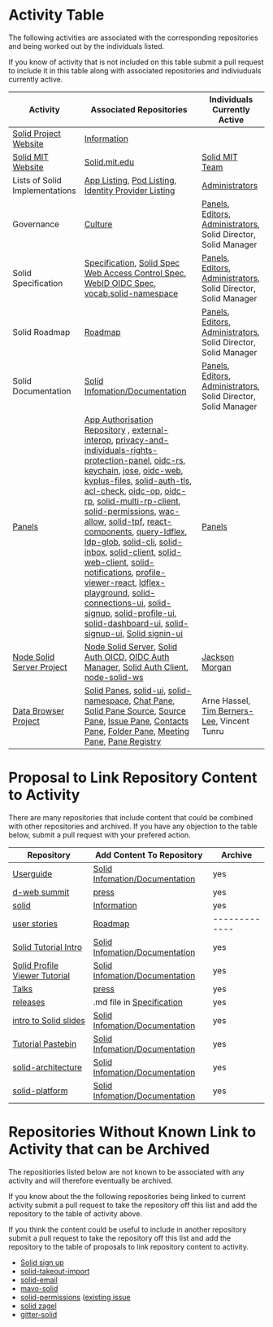 
# Activity Table

The following activities are associated with the corresponding repositories and being worked out by the individuals listed. 

If you know of activity that is not included on this table submit a pull request to include it in this table along with associated repositories and indiviuduals currently active. 

| Activity  |  Associated Repositories  | Individuals Currently Active | 
| ------------- | ------------- | ------------- |
| [Solid Project Website](https://www.solidproject.org) | [Information](https://github.com/solid/information) |
| [Solid MIT Website](https://solid.mit.edu)  | [Solid.mit.edu](https://github.com/solid/solid.mit.edu) | [Solid MIT Team](https://github.com/orgs/solid/teams/solid-mit)|
| Lists of Solid Implementations | [App Listing](https://github.com/solid/solid-apps), [Pod Listing](https://github.com/solid/pods), [Identity Provider Listing](https://github.com/solid/solid-idp-list) | [Administrators](https://github.com/orgs/solid/teams/administrators) | [Administrators](https://github.com/orgs/solid/teams/administrators)|
| Governance | [Culture](https://github.com/solid/culture) | [Panels](https://github.com/orgs/solid/teams/panels), [Editors](https://github.com/orgs/solid/teams/editors), [Administrators](https://github.com/orgs/solid/teams/administrators), Solid Director, Solid Manager |
| Solid Specification | [Specification](https://github.com/solid/specification), [Solid Spec](https://github.com/solid/solid-spec) [Web Access Control Spec](https://github.com/solid/web-access-control-spec), [WebID OIDC Spec](https://github.com/solid/webid-oidc-spec), [vocab](https://github.com/solid/vocab),[solid-namespace](https://github.com/solid/solid-namespace) | [Panels](https://github.com/orgs/solid/teams/panels), [Editors](https://github.com/orgs/solid/teams/editors), [Administrators](https://github.com/orgs/solid/teams/administrators), Solid Director, Solid Manager |
| Solid Roadmap | [Roadmap](https://github.com/solid/Roadmap) | [Panels](https://github.com/orgs/solid/teams/panels), [Editors](https://github.com/orgs/solid/teams/editors), [Administrators](https://github.com/orgs/solid/teams/administrators), Solid Director, Solid Manager |
| Solid Documentation |  [Solid Infomation/Documentation](https://github.com/solid/information/tree/master/documentation) | [Panels](https://github.com/orgs/solid/teams/panels), [Editors](https://github.com/orgs/solid/teams/editors), [Administrators](https://github.com/orgs/solid/teams/administrators), Solid Director, Solid Manager |
| [Panels](https://github.com/solid/culture#solid-panels)| [App Authorisation Repository](https://github.com/solid/app-authorization-panel/issues/) , [external-interop](https://github.com/solid/external-interop), [privacy-and-individuals-rights-protection-panel](https://github.com/solid/privacy-and-individuals-rights-protection-panel), [oidc-rs](https://github.com/solid/oidc-rs), [keychain](https://github.com/solid/keychain), [jose](https://github.com/solid/jose), [oidc-web](https://github.com/solid/oidc-web), [kvplus-files](https://github.com/solid/kvplus-files), [solid-auth-tls](https://github.com/solid/solid-auth-tls), [acl-check](https://github.com/solid/acl-check), [oidc-op](https://github.com/solid/oidc-op), [oidc-rp](https://github.com/solid/oidc-rp), [solid-multi-rp-client](https://github.com/solid/solid-multi-rp-client), [solid-permissions](https://github.com/solid/solid-permissions), [wac-allow](https://github.com/solid/wac-allow), [solid-tpf](https://github.com/solid/solid-tpf), [react-components](https://github.com/solid/react-components), [query-ldflex](https://github.com/solid/query-ldflex), [ldp-glob](https://github.com/solid/ldp-glob), [solid-cli](https://github.com/solid/solid-cli), [solid-inbox](https://github.com/solid/solid-inbox), [solid-client](https://github.com/solid/solid-client), [solid-web-client](https://github.com/solid/solid-web-client), [solid-notifications](https://github.com/solid/solid-notifications), [profile-viewer-react](https://github.com/solid/profile-viewer-react), [ldflex-playground](https://github.com/solid/ldflex-playground), [solid-connections-ui](https://github.com/solid/solid-connections-ui), [solid-signup](https://github.com/solid/solid-signup), [solid-profile-ui](https://github.com/solid/solid-profile-ui), [solid-dashboard-ui](https://github.com/solid/solid-dashboard-ui), [solid-signup-ui](https://github.com/solid/solid-signup-ui), [Solid signin-ui](https://github.com/solid/solid-signin-ui)| [Panels](https://github.com/orgs/solid/teams/panels)|
| [Node Solid Server Project](https://github.com/orgs/solid/projects/2) | [Node Solid Server](https://github.com/solid/node-solid-server), [Solid Auth OICD](https://github.com/solid/solid-auth-oidc), [OIDC Auth Manager](https://github.com/solid/oidc-auth-manager), [Solid Auth Client](https://github.com/solid/solid-auth-client), [node-solid-ws](https://github.com/solid/node-solid-ws) | [Jackson Morgan](https://github.com/jaxoncreed) |
| [Data Browser Project](https://github.com/orgs/solid/projects/4) | [Solid Panes](https://github.com/solid/solid-panes), [solid-ui](https://github.com/solid/solid-ui), [solid-namespace](https://github.com/solid/solid-namespace), [Chat Pane](https://github.com/solid/chat-pane), [Solid Pane Source](https://github.com/solid/solid-pane-source), [Source Pane](https://github.com/solid/source-pane), [Issue Pane](https://github.com/solid/issue-pane), [Contacts Pane](https://github.com/solid/contacts-pane), [Folder Pane](https://github.com/solid/folder-pane), [Meeting Pane](https://github.com/solid/meeting-pane), [Pane Registry](https://github.com/solid/pane-registry) | Arne Hassel, [Tim Berners-Lee](https://github.com/timbl), Vincent Tunru|


# Proposal to Link Repository Content to Activity 

There are many repositories that include content that could be combined with other repositories and archived. If you have any objection to the table below, submit a pull request with your prefered action.  

| Repository | Add Content To Repository  | Archive |
| ------------- | ------------- | ------------- |
| [Userguide](https://github.com/solid/userguide) | [Solid Infomation/Documentation](https://github.com/solid/information/tree/master/documentation) | yes |
| [d-web summit](https://github.com/solid/dweb-summit-2018) | [press](https://github.com/solid/information/blob/master/press.md) | yes |
| [solid](https://github.com/solid/solid) | [Information](https://github.com/solid/information) | yes |
| [user stories](https://github.com/solid/user-stories) | [Roadmap](https://github.com/solid/Roadmap) | ------------- |
| [Solid Tutorial Intro](https://github.com/solid/solid-tutorial-intro) | [Solid Infomation/Documentation](https://github.com/solid/information/tree/master/documentation) | yes |
| [Solid Profile Viewer Tutorial](https://github.com/solid/profile-viewer-tutorial) | [Solid Infomation/Documentation](https://github.com/solid/information/tree/master/documentation) | yes |
| [Talks](https://github.com/solid/talks) |[press](https://github.com/solid/information/blob/master/press.md) | yes |
| [releases](https://github.com/solid/releases) | .md file in [Specification](https://github.com/solid/specification) | yes |
| [intro to Solid slides](https://github.com/solid/intro-to-solid-slides) | [Solid Infomation/Documentation](https://github.com/solid/information/tree/master/documentation) | yes |
| [Tutorial Pastebin](https://github.com/solid/solid-tutorial-pastebin) | [Solid Infomation/Documentation](https://github.com/solid/information/tree/master/documentation) | yes |
| [solid-architecture](https://github.com/solid/solid-architecture) | [Solid Infomation/Documentation](https://github.com/solid/information/tree/master/documentation) | yes |
| [solid-platform](https://github.com/solid/solid-platform) | [Solid Infomation/Documentation](https://github.com/solid/information/tree/master/documentation) | yes |

# Repositories Without Known Link to Activity that can be Archived

The repositiories listed below are not known to be associated with any activity and will therefore eventually be archived. 

If you know about the the following repositories being linked to current activity submit a pull request to take the repository off this list and add the repository to the table of activity above.  

If you think the content could be useful to include in another repository submit a pull request to take the repository off this list and add the repository to the table of proposals to link repository content to activity. 

* [Solid sign up](https://github.com/solid/solid-sign-up) 
* [solid-takeout-import](https://github.com/solid/solid-takeout-import) 
* [solid-email](https://github.com/solid/solid-email)
* [mavo-solid](https://github.com/solid/mavo-solid)
* [solid-permissions](https://github.com/solid/solid-permissions) ([existing issue](https://github.com/solid/solid-permissions/issues/33)
* [solid zagel](https://github.com/solid/solid-zagel)
* [gitter-solid](https://github.com/solid/gitter-solid)
